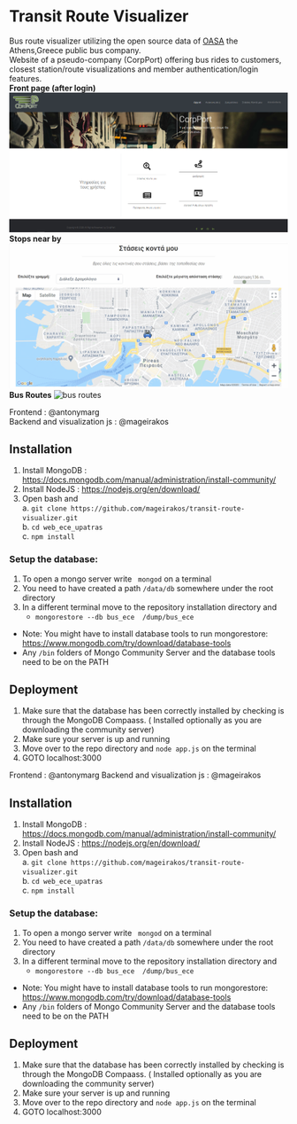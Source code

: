 # Transit Route Visualizer
Bus route visualizer utilizing the open source data of [OASA](http://geodata.gov.gr/en/dataset/oasa) the Athens,Greece public bus company.  
Website of a pseudo-company (CorpPort) offering bus rides to customers, closest station/route visualizations and member authentication/login features.  
**Front page (after login)**
![frontpage](./docs/frontpage.png)
**Stops near by**
![close stations](./docs/stops_close_by.gif)
**Bus Routes**
![bus routes](./docs/bus_routes.gif)

Frontend : @antonymarg  
Backend and visualization js : @mageirakos
  
## Installation  
1)	Install MongoDB : https://docs.mongodb.com/manual/administration/install-community/
2)	Install NodeJS : https://nodejs.org/en/download/  
3)	Open bash and  
a.	`git clone https://github.com/mageirakos/transit-route-visualizer.git`     
b.	`cd web_ece_upatras`      
c.	`npm install`    


### Setup the database:   
1)	To open a mongo server write  ` mongod` on a terminal
2)  You need to have created a path `/data/db` somewhere under the root directory
3)	In a different terminal move to the repository installation directory and
    -	`mongorestore --db bus_ece  /dump/bus_ece`    

* Note: You might have to install database tools to run mongorestore: https://www.mongodb.com/try/download/database-tools
* Any `/bin` folders of Mongo Community Server and the database tools need to be on the PATH
  

## Deployment   
1) Make sure that the database has been correctly installed by checking is through the MongoDB Compaass. ( Installed optionally as you are downloading the community server)
2) Make sure your server is up and running
3) Move over to the repo directory and `node app.js` on the terminal    
4) GOTO localhost:3000  



Frontend : @antonymarg
Backend and visualization js : @mageirakos

  
## Installation  
1)	Install MongoDB : https://docs.mongodb.com/manual/administration/install-community/
2)	Install NodeJS : https://nodejs.org/en/download/  
3)	Open bash and  
a.	`git clone https://github.com/mageirakos/transit-route-visualizer.git`     
b.	`cd web_ece_upatras`      
c.	`npm install`    


### Setup the database:   
1)	To open a mongo server write  ` mongod` on a terminal
2)  You need to have created a path `/data/db` somewhere under the root directory
3)	In a different terminal move to the repository installation directory and
    -	`mongorestore --db bus_ece  /dump/bus_ece`    

* Note: You might have to install database tools to run mongorestore: https://www.mongodb.com/try/download/database-tools
* Any `/bin` folders of Mongo Community Server and the database tools need to be on the PATH
  

## Deployment   
1) Make sure that the database has been correctly installed by checking is through the MongoDB Compaass. ( Installed optionally as you are downloading the community server)
2) Make sure your server is up and running
3) Move over to the repo directory and `node app.js` on the terminal    
4) GOTO localhost:3000  

